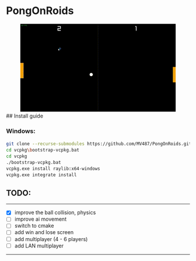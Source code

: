# PongOnRoids
<div style="text-align: center;">
    <img src="https://github.com/MV487/PongOnRoids/blob/master/assets/Untitled%20video.gif" />
</div>
## Install guide

### Windows:
```bash
git clone --recurse-submodules https://github.com/MV487/PongOnRoids.git
cd vcpkg\bootstrap-vcpkg.bat
cd vcpkg
./bootstrap-vcpkg.bat
vcpkg.exe install raylib:x64-windows
vcpkg.exe integrate install
```
	
## TODO:
---
- [x] improve the ball collision, physics
- [ ] improve ai movement
- [ ] switch to cmake
- [ ] add win and lose screen
- [ ] add multiplayer (4 - 6 players)
- [ ] add LAN multiplayer
---
